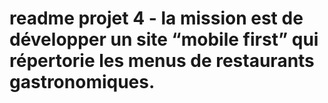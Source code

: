 # readme projet 4 - la mission est de développer un site “mobile first” qui répertorie les menus de restaurants gastronomiques.